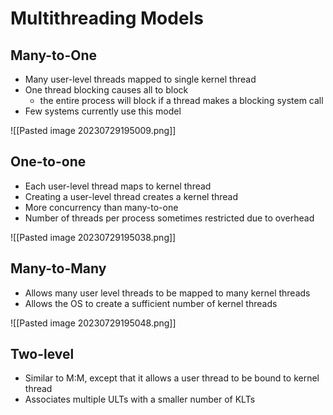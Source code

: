 # Multithreading Models

## Many-to-One

- Many user-level threads mapped to single kernel thread
- One thread blocking causes all to block
	- the entire process will block if a thread makes a blocking system call
- Few systems currently use this model

![[Pasted image 20230729195009.png]]

## One-to-one

- Each user-level thread maps to kernel thread
- Creating a user-level thread creates a kernel thread
- More concurrency than many-to-one
- Number of threads per process sometimes restricted due to overhead

![[Pasted image 20230729195038.png]]

## Many-to-Many

- Allows many user level threads to be mapped to many kernel threads
- Allows the OS to create a sufficient number of kernel threads

![[Pasted image 20230729195048.png]]

## Two-level

- Similar to M:M, except that it allows a user thread to be bound to kernel thread
- Associates multiple ULTs with a smaller number of KLTs
